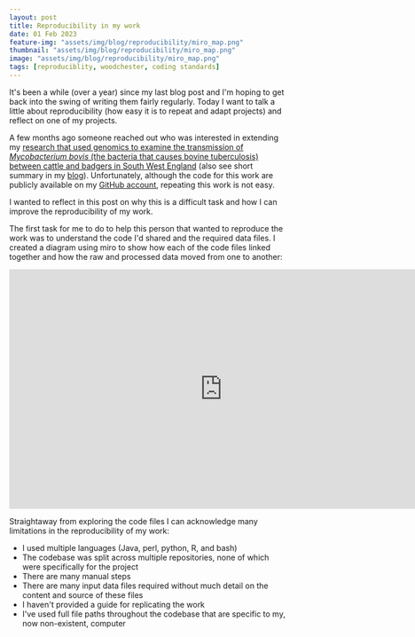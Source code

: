 ```yaml
---
layout: post
title: Reproducibility in my work
date: 01 Feb 2023
feature-img: "assets/img/blog/reproducibility/miro_map.png"
thumbnail: "assets/img/blog/reproducibility/miro_map.png"
image: "assets/img/blog/reproducibility/miro_map.png" 
tags: [reproduciblity, woodchester, coding standards]
---
```


It's been a while (over a year) since my last blog post and I'm hoping to get back into the swing of writing them fairly regularly. Today I want to talk a little about reproducibility (how easy it is to repeat and adapt projects) and reflect on one of my projects.

A few months ago someone reached out who was interested in extending my [research that used genomics to examine the transmission of *Mycobacterium bovis* (the bacteria that causes bovine tuberculosis) between cattle and badgers in South West England](https://elifesciences.org/articles/45833) (also see short summary in my [blog](https://josephcrispell.github.io/projects/woodchester)). Unfortunately, although the code for this work are publicly available on my [GitHub account](https://github.com/JosephCrispell), repeating this work is not easy.

I wanted to reflect in this post on why this is a difficult task and how I can improve the reproducibility of my work.

The first task for me to do to help this person that wanted to reproduce the work was to understand the code I'd shared and the required data files. I created a diagram using miro to show how each of the code files linked together and how the raw and processed data moved from one to another:

<iframe width="768" height="432" src="https://miro.com/app/live-embed/uXjVPqsp-rs=/?moveToViewport=-1861,-824,3200,1198&embedId=140865863589" frameborder="0" scrolling="no" allow="fullscreen; clipboard-read; clipboard-write" allowfullscreen></iframe>

Straightaway from exploring the code files I can acknowledge many limitations in the reproducibility of my work:

- I used multiple languages (Java, perl, python, R, and bash)
- The codebase was split across multiple repositories, none of which were specifically for the project
- There are many manual steps
- There are many input data files required without much detail on the content and source of these files
- I haven't provided a guide for replicating the work
- I've used full file paths throughout the codebase that are specific to my, now non-existent, computer

